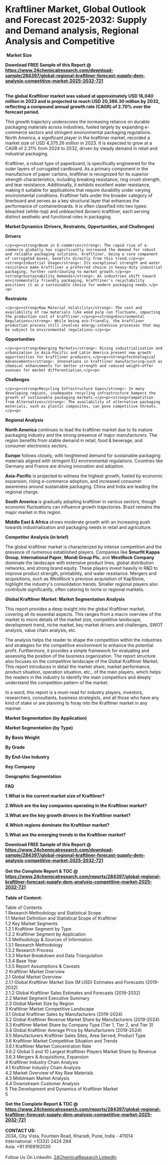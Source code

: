 <h1>Kraftliner Market, Global Outlook and Forecast 2025-2032: Supply and Demand analysis, Regional Analysis and Competitive</h1><p></p><p>
</p><p> <strong>Market Size</strong></p><div><b>Download FREE Sample of this Report @ 
            <a href="https://www.24chemicalresearch.com/download-sample/284397/global-regional-kraftliner-forecast-supply-dem-analysis-competitive-market-2025-2032-721">
            https://www.24chemicalresearch.com/download-sample/284397/global-regional-kraftliner-forecast-supply-dem-analysis-competitive-market-2025-2032-721</a></b></div><br><p>
</p><p><strong>The global Kraftliner market was valued at approximately USD 16,040 million in 2023 and is projected to reach USD 20,386.30 million by 2032, reflecting a compound annual growth rate (CAGR) of 2.70% over the forecast period. </strong></p><p>
</p><p>This growth trajectory underscores the increasing reliance on durable packaging materials across industries, fueled largely by expanding e-commerce sectors and stringent environmental packaging regulations. North America, a significant player in the kraftliner market, recorded a market size of USD 4,375.26 million in 2023. It is expected to grow at a CAGR of 2.31% from 2024 to 2032, driven by steady demand in retail and industrial packaging.</p><p>
</p><p>Kraftliner, a robust type of paperboard, is specifically engineered for the outer layers of corrugated cardboard. As a primary component in the manufacture of paper cartons, kraftliner is recognized for its superior strength characteristics, including breaking resistance, ring crush strength, and tear resistance. Additionally, it exhibits excellent water resistance, making it suitable for applications that require durability under varying environmental conditions. Kraftliner falls under the broader category of linerboard and serves as a key structural layer that enhances the performance of containerboards. It is often classified into two types: bleached (white-top) and unbleached (brown) kraftliner, each serving distinct aesthetic and functional roles in packaging.</p><p>
</p><p><strong>Market Dynamics (Drivers, Restraints, Opportunities, and Challenges)</strong></p><p>
</p><p><strong>Drivers</strong></p><p>

	</p><p><strong>Boom in E-commerce</strong>: The rapid rise of e-commerce globally has significantly increased the demand for robust and reliable packaging solutions. Kraftliner, being a core component of corrugated boxes, benefits directly from this trend.</p><p><strong>Industrial Usage</strong>: Its exceptional strength and water resistance make kraftliner a preferred choice in heavy-duty industrial packaging, further contributing to market growth.</p><p><strong>Sustainability Demands</strong>: As industries shift toward environmentally friendly packaging, kraftliner's recyclability positions it as a sustainable choice for modern packaging needs.</p><p>
</p><p><strong>Restraints</strong></p><p>

	</p><p><strong>Raw Material Volatility</strong>: The cost and availability of raw materials like wood pulp can fluctuate, impacting the production cost of kraftliner.</p><p><strong>Environmental Regulations</strong>: While being eco-friendly, the kraftliner production process still involves energy-intensive processes that may be subject to environmental regulations.</p><p>
</p><p><strong>Opportunities</strong></p><p>

	</p><p><strong>Emerging Markets</strong>: Rising industrialization and urbanization in Asia-Pacific and Latin America present new growth opportunities for kraftliner producers.</p><p><strong>Technological Advancements</strong>: Innovations in kraftliner manufacturing—such as chemical enhancements for better strength and reduced weight—offer avenues for market differentiation.</p><p>
</p><p><strong>Challenges</strong></p><p>

	</p><p><strong>Recycling Infrastructure Gaps</strong>: In many developing regions, inadequate recycling infrastructure hampers the growth of sustainable packaging markets.</p><p><strong>Competition from Alternatives</strong>: The availability of alternative packaging materials, such as plastic composites, can pose competitive threats.</p><p>
</p><p><strong>Regional Analysis</strong></p><p>
</p><p><strong>North America</strong> continues to lead the kraftliner market due to its mature packaging industry and the strong presence of major manufacturers. The region benefits from stable demand in retail, food &amp; beverage, and consumer electronics sectors.</p><p>
</p><p><strong>Europe</strong> follows closely, with heightened demand for sustainable packaging materials aligned with stringent EU environmental regulations. Countries like Germany and France are driving innovation and adoption.</p><p>
</p><p><strong>Asia-Pacific</strong> is projected to witness the highest growth, fueled by economic expansion, rising e-commerce adoption, and increased consumer awareness around sustainable packaging. China and India are leading the regional charge.</p><p>
</p><p><strong>South America</strong> is gradually adopting kraftliner in various sectors, though economic fluctuations can influence growth trajectories. Brazil remains the major market in this region.</p><p>
</p><p><strong>Middle East &amp; Africa</strong> shows moderate growth with an increasing push towards industrialization and packaging needs in retail and agriculture.</p><p>
</p><p><strong>Competitor Analysis (in brief)</strong></p><p>
</p><p>The global kraftliner market is characterized by intense competition and the presence of numerous established players. Companies like <strong>Smurfit Kappa Group</strong>, <strong>International Paper</strong>, <strong>Mondi Group Plc</strong>, and <strong>WestRock Company</strong> dominate the landscape with extensive product lines, global distribution networks, and strong brand equity. These players invest heavily in R&amp;D to improve product strength, printability, and water resistance. Mergers and acquisitions, such as WestRock's previous acquisition of KapStone, highlight the industry's consolidation trends. Smaller regional players also contribute significantly, often catering to niche or regional markets.</p><p>
</p><p><strong>Global Kraftliner Market: Market Segmentation Analysis</strong></p><p>
</p><p>This report provides a deep insight into the global Kraftliner market, covering all its essential aspects. This ranges from a macro overview of the market to micro details of the market size, competitive landscape, development trend, niche market, key market drivers and challenges, SWOT analysis, value chain analysis, etc.</p><p>
</p><p>The analysis helps the reader to shape the competition within the industries and strategies for the competitive environment to enhance the potential profit. Furthermore, it provides a simple framework for evaluating and assessing the position of the business organization. The report structure also focuses on the competitive landscape of the Global Kraftliner Market. This report introduces in detail the market share, market performance, product situation, operation situation, etc., of the main players, which helps the readers in the industry to identify the main competitors and deeply understand the competition pattern of the market.</p><p>
</p><p>In a word, this report is a must-read for industry players, investors, researchers, consultants, business strategists, and all those who have any kind of stake or are planning to foray into the Kraftliner market in any manner.</p><p>
</p><p><strong>Market Segmentation (by Application)</strong></p><p>
</p><p>
</p><p><strong>Market Segmentation (by Type)</strong></p><p>
</p><p>
<strong>By Basis Weight</strong></p><p>
</p><p>
<strong>By Grade</strong></p><p>
</p><p>
<strong>By End-Use Industry</strong></p><p>
</p><p>
</p><p><strong>Key Company</strong></p><p>
</p><p>
</p><p><strong>Geographic Segmentation</strong></p><p>
</p><p>
</p><p><strong>FAQ</strong></p><p>
</p><p><strong>1.What is the current market size of Kraftliner?</strong></p><p>
</p><p>
</p><p><strong>2.Which are the key companies operating in the Kraftliner market?</strong></p><p>
</p><p>
</p><p><strong>3.What are the key growth drivers in the Kraftliner market?</strong></p><p>
</p><p>
</p><p><strong>4.Which regions dominate the Kraftliner market?</strong></p><p>
</p><p>
</p><p><strong>5.What are the emerging trends in the Kraftliner market?</strong></p><p>
</p><div><b>Download FREE Sample of this Report @ 
            <a href="https://www.24chemicalresearch.com/download-sample/284397/global-regional-kraftliner-forecast-supply-dem-analysis-competitive-market-2025-2032-721">
            https://www.24chemicalresearch.com/download-sample/284397/global-regional-kraftliner-forecast-supply-dem-analysis-competitive-market-2025-2032-721</a></b></div><br><div><b>Get the Complete Report & TOC @ 
            <a href="https://www.24chemicalresearch.com/reports/284397/global-regional-kraftliner-forecast-supply-dem-analysis-competitive-market-2025-2032-721">
            https://www.24chemicalresearch.com/reports/284397/global-regional-kraftliner-forecast-supply-dem-analysis-competitive-market-2025-2032-721</a></b></div><br>
            <b>Table of Content:</b><p>Table of Contents<br />
1 Research Methodology and Statistical Scope<br />
1.1 Market Definition and Statistical Scope of Kraftliner<br />
1.2 Key Market Segments<br />
1.2.1 Kraftliner Segment by Type<br />
1.2.2 Kraftliner Segment by Application<br />
1.3 Methodology & Sources of Information<br />
1.3.1 Research Methodology<br />
1.3.2 Research Process<br />
1.3.3 Market Breakdown and Data Triangulation<br />
1.3.4 Base Year<br />
1.3.5 Report Assumptions & Caveats<br />
2 Kraftliner Market Overview<br />
2.1 Global Market Overview<br />
2.1.1 Global Kraftliner Market Size (M USD) Estimates and Forecasts (2019-2032)<br />
2.1.2 Global Kraftliner Sales Estimates and Forecasts (2019-2032)<br />
2.2 Market Segment Executive Summary<br />
2.3 Global Market Size by Region<br />
3 Kraftliner Market Competitive Landscape<br />
3.1 Global Kraftliner Sales by Manufacturers (2019-2024)<br />
3.2 Global Kraftliner Revenue Market Share by Manufacturers (2019-2024)<br />
3.3 Kraftliner Market Share by Company Type (Tier 1, Tier 2, and Tier 3)<br />
3.4 Global Kraftliner Average Price by Manufacturers (2019-2024)<br />
3.5 Manufacturers Kraftliner Sales Sites, Area Served, Product Type<br />
3.6 Kraftliner Market Competitive Situation and Trends<br />
3.6.1 Kraftliner Market Concentration Rate<br />
3.6.2 Global 5 and 10 Largest Kraftliner Players Market Share by Revenue<br />
3.6.3 Mergers & Acquisitions, Expansion<br />
4 Kraftliner Industry Chain Analysis<br />
4.1 Kraftliner Industry Chain Analysis<br />
4.2 Market Overview of Key Raw Materials<br />
4.3 Midstream Market Analysis<br />
4.4 Downstream Customer Analysis<br />
5 The Development and Dynamics of Kraftliner Market <br />
5</p><div><b>Get the Complete Report & TOC @ 
            <a href="https://www.24chemicalresearch.com/reports/284397/global-regional-kraftliner-forecast-supply-dem-analysis-competitive-market-2025-2032-721">
            https://www.24chemicalresearch.com/reports/284397/global-regional-kraftliner-forecast-supply-dem-analysis-competitive-market-2025-2032-721</a></b></div><br><b>CONTACT US:</b><br>
            203A, City Vista, Fountain Road, Kharadi, Pune, India - 411014<br>
            International: +1(332) 2424 294<br>
            Asia: +91 9169162030 <br><br>
            Follow Us On LinkedIn: <a href="https://www.linkedin.com/company/24chemicalresearch/">24ChemicalResearch LinkedIn</a>